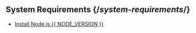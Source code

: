## System Requirements {/*system-requirements*/}

- [Install Node.js {{ NODE_VERSION }}](/guides/install_nodejs)
